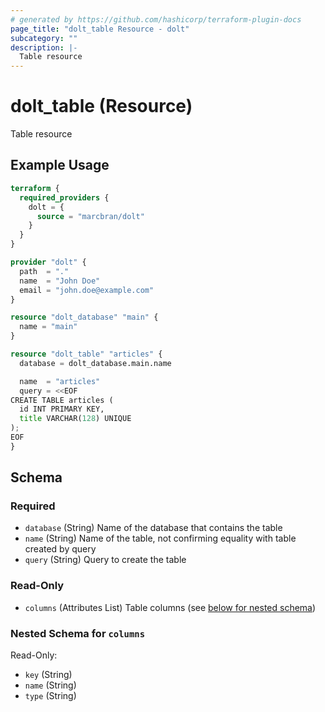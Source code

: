 ```yaml
---
# generated by https://github.com/hashicorp/terraform-plugin-docs
page_title: "dolt_table Resource - dolt"
subcategory: ""
description: |-
  Table resource
---
```


# dolt_table (Resource)

Table resource

## Example Usage

```terraform
terraform {
  required_providers {
    dolt = {
      source = "marcbran/dolt"
    }
  }
}

provider "dolt" {
  path  = "."
  name  = "John Doe"
  email = "john.doe@example.com"
}

resource "dolt_database" "main" {
  name = "main"
}

resource "dolt_table" "articles" {
  database = dolt_database.main.name

  name  = "articles"
  query = <<EOF
CREATE TABLE articles (
  id INT PRIMARY KEY,
  title VARCHAR(128) UNIQUE
);
EOF
}
```

<!-- schema generated by tfplugindocs -->
## Schema

### Required

- `database` (String) Name of the database that contains the table
- `name` (String) Name of the table, not confirming equality with table created by query
- `query` (String) Query to create the table

### Read-Only

- `columns` (Attributes List) Table columns (see [below for nested schema](#nestedatt--columns))

<a id="nestedatt--columns"></a>
### Nested Schema for `columns`

Read-Only:

- `key` (String)
- `name` (String)
- `type` (String)
